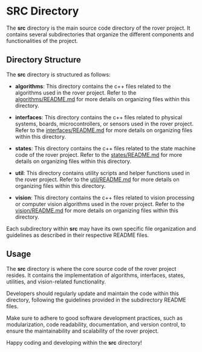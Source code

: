 # SRC Directory

The **src** directory is the main source code directory of the rover project. It contains several subdirectories that organize the different components and functionalities of the project.

## Directory Structure

The **src** directory is structured as follows:

- **algorithms**: This directory contains the c++ files related to the algorithms used in the rover project. Refer to the [algorithms/README.md](algorithms/README.md) for more details on organizing files within this directory.

- **interfaces**: This directory contains the c++ files related to physical systems, boards, microcontrollers, or sensors used in the rover project. Refer to the [interfaces/README.md](interfaces/README.md) for more details on organizing files within this directory.

- **states**: This directory contains the c++ files related to the state machine code of the rover project. Refer to the [states/README.md](states/README.md) for more details on organizing files within this directory.

- **util**: This directory contains utility scripts and helper functions used in the rover project. Refer to the [util/README.md](util/README.md) for more details on organizing files within this directory.

- **vision**: This directory contains the c++ files related to vision processing or computer vision algorithms used in the rover project. Refer to the [vision/README.md](vision/README.md) for more details on organizing files within this directory.

Each subdirectory within **src** may have its own specific file organization and guidelines as described in their respective README files.

## Usage

The **src** directory is where the core source code of the rover project resides. It contains the implementation of algorithms, interfaces, states, utilities, and vision-related functionality.

Developers should regularly update and maintain the code within this directory, following the guidelines provided in the subdirectory README files.

Make sure to adhere to good software development practices, such as modularization, code readability, documentation, and version control, to ensure the maintainability and scalability of the rover project.

Happy coding and developing within the **src** directory!